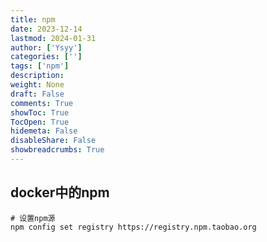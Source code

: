 ```yaml
---
title: npm
date: 2023-12-14
lastmod: 2024-01-31
author: ['Ysyy']
categories: ['']
tags: ['npm']
description: 
weight: None
draft: False
comments: True
showToc: True
TocOpen: True
hidemeta: False
disableShare: False
showbreadcrumbs: True
---
```

## docker中的npm

```shell
# 设置npm源
npm config set registry https://registry.npm.taobao.org
```
